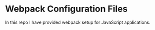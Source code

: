 # Webpack Configuration Files
In this repo I have provided webpack setup for JavaScript applications.
